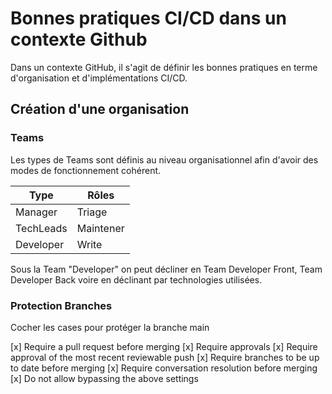 # Bonnes pratiques CI/CD dans un contexte Github

Dans un contexte GitHub, il s'agit de définir les bonnes pratiques en terme d'organisation et d'implémentations CI/CD.

## Création d'une organisation

### Teams
Les types de Teams sont définis au niveau organisationnel afin d'avoir des modes de fonctionnement cohérent.  

| Type | Rôles |
|------|-------|
|Manager|Triage|
|TechLeads|Maintener|
|Developer| Write|

Sous la Team "Developer" on peut décliner en Team Developer Front, Team Developer Back voire en déclinant par technologies utilisées. 

### Protection Branches
Cocher les cases pour protéger la branche main

[x] Require a pull request before merging
[x] Require approvals
[x] Require approval of the most recent reviewable push
[x] Require branches to be up to date before merging
[x] Require conversation resolution before merging 
[x] Do not allow bypassing the above settings 
